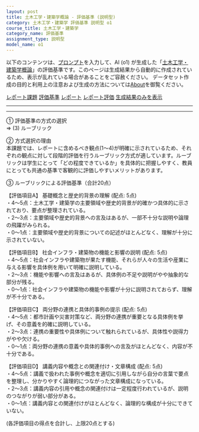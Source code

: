 ```yaml
---
layout: post
title: 土木工学・建築学概論 - 評価基準 (説明型)
category: 土木工学・建築学 評価基準 説明型 o1
course_title: 土木工学・建築学
category_name: 評価基準
assignment_type: 説明型
model_name: o1
---
```


以下のコンテンツは、[プロンプト](https://github.com/takedatoshiyuki/synthetic_assignments/tree/main/generated/土木工学・建築学/o1/prompt_評価基準-説明型.md)を入力して、AI (o1) が生成した「[土木工学・建築学概論](/contents/土木工学・建築学/)」の評価基準です。このページは生成結果から自動的に作成されているため、表示が乱れている場合があることをご容赦ください。
データセット作成の目的と利用上の注意および生成の方法については[About](/About)を御覧ください。

[レポート課題](../レポート課題-説明型)
[評価基準](../評価基準-説明型)
[レポート](../レポート-説明型)
[レポート評価](../レポート評価-説明型)
[生成結果のみを表示](https://github.com/takedatoshiyuki/synthetic_assignments/tree/main/generated/土木工学・建築学/o1/評価基準-説明型.md)
  

***
***
  
① 評価基準の方式の選択  
⇒ (3) ルーブリック  

② 方式選択の理由  
本課題では、レポートに含めるべき観点(1～4)が明確に示されているため、それぞれの観点に対して段階的評価を行うルーブリック方式が適しています。ルーブリックは学生にとって「どの程度できているか」を具体的に把握しやすく、教員にとっても共通の基準で客観的に評価しやすいメリットがあります。

③ ルーブリックによる評価基準（合計20点）  

【評価項目A】 基礎概念と歴史的背景の理解 (配点: 5点)  
・4～5点：土木工学・建築学の主要領域や歴史的背景が的確かつ具体的に示されており、要点が整理されている。  
・2～3点：主要領域や歴史的背景への言及はあるが、一部不十分な説明や論理の飛躍がみられる。  
・0～1点：主要領域や歴史的背景についての記述がほとんどなく、理解が十分に示されていない。  

【評価項目B】 社会インフラ・建築物の機能と影響の説明 (配点: 5点)  
・4～5点：社会インフラや建築物が果たす機能、それらが人々の生活や産業に与える影響を具体例を用いて明確に説明している。  
・2～3点：機能や影響への言及はあるが、具体例の不足や説明がやや抽象的な部分が残る。  
・0～1点：社会インフラや建築物の機能や影響が十分に説明されておらず、理解が不十分である。  

【評価項目C】 両分野の連携と具体的事例の提示 (配点: 5点)  
・4～5点：都市計画や災害対策など、両分野の連携が重要となる具体例を挙げ、その意義を的確に説明している。  
・2～3点：連携の重要性や具体例について触れられているが、具体性や説得力がやや欠ける。  
・0～1点：両分野の連携の意義や具体的事例への言及がほとんどなく、内容が不十分である。  

【評価項目D】 講義内容や概念との関連付け・文章構成 (配点: 5点)  
・4～5点：講義で扱われた事例や概念を適切に引用しながら自分の言葉で要点を整理し、分かりやすく論理的につながった文章構成になっている。  
・2～3点：講義内容の引用や概念の関連付けは一定程度行われているが、説明のつながりが弱い部分がある。  
・0～1点：講義内容との関連付けがほとんどなく、論理的な構成が十分にできていない。  

(各評価項目の得点を合計し、上限20点とする)
